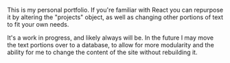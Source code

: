 This is my personal portfolio. If you're familiar with React you can repurpose it by altering the "projects" object, as well as changing other portions of text to fit your own needs.

It's a work in progress, and likely always will be. In the future I may move the text portions over to a database, to allow for more modularity and the ability for me to change the content of the site without rebuilding it.